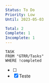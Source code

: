 ```yaml
---
Status: To Do
Priority: Low
Until: 2023-05-03

Total: 2
Complete: 1
Incomplete: 1
---
```

```dataview
TASK
FROM "GTRR/Tasks"
WHERE !completed
```

- [ ]  
- [x] Teste